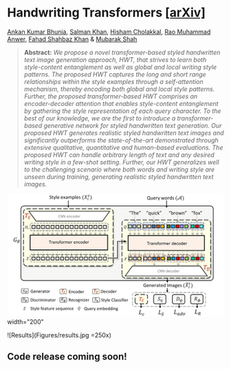 # Handwriting Transformers **[[arXiv]](https://arxiv.org/abs/xxxxxxx)** 

[Ankan Kumar Bhunia](https://scholar.google.com/citations?user=2leAc3AAAAAJ&hl=en),
[Salman Khan](https://scholar.google.com/citations?user=M59O9lkAAAAJ&hl=en),
[Hisham Cholakkal](https://scholar.google.com/citations?user=bZ3YBRcAAAAJ&hl=en), 
[Rao Muhammad Anwer](https://scholar.google.fi/citations?user=_KlvMVoAAAAJ&hl=en),
[Fahad Shahbaz Khan](https://scholar.google.ch/citations?user=zvaeYnUAAAAJ&hl=en&oi=ao) &
[Mubarak Shah](https://scholar.google.com/citations?user=p8gsO3gAAAAJ&hl=en)



> **Abstract:** 
>*We propose a novel transformer-based styled handwritten text image generation approach, HWT, that strives to learn both style-content entanglement as well as global and local writing style patterns. The proposed HWT captures the long and short range  relationships within the style examples through a self-attention mechanism, thereby encoding both global and local style patterns. Further, the proposed transformer-based HWT comprises an encoder-decoder attention that enables style-content entanglement by gathering the style representation of each query character. To the best of our knowledge, we are the first to introduce a transformer-based generative network for styled handwritten text generation. Our proposed HWT generates realistic styled handwritten text images and significantly outperforms the state-of-the-art demonstrated through extensive qualitative, quantitative and human-based evaluations. The proposed HWT can handle arbitrary length of text and any desired writing style in a few-shot setting. Further, our HWT generalizes well to the challenging scenario where both words and writing style are unseen during training, generating realistic styled handwritten text images.* 

<div align=”center”> <img src="Figures/mainfigure.jpg"> width="200"</div>

![Results](Figures/results.jpg =250x)

## Code release coming soon!

